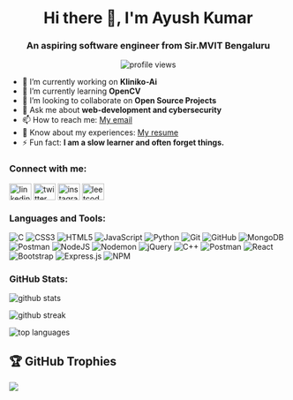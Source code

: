 <h1 align="center">Hi there 👋, I'm Ayush Kumar</h1>
<h3 align="center">An aspiring software engineer from Sir.MVIT Bengaluru</h3>

<p align="center">
  <img src="https://komarev.com/ghpvc/?username=ojha13291&label=Profile%20views&color=0e75b6&style=flat" alt="profile views" />
</p>

- 🔭 I’m currently working on **Kliniko-Ai**
- 🌱 I’m currently learning **OpenCV**
- 👯 I’m looking to collaborate on **Open Source Projects**
- 💬 Ask me about **web-development and cybersecurity**
- 📫 How to reach me: <a href="mailto:ojha13291@gmail.com">My email</a>
- 📄 Know about my experiences: <a href="https://drive.google.com/file/d/1UBWU-zpgLdtSGhu9Kj1Zpf9ipnQZI9BB/view?usp=drivesdk"> My resume </a>
- ⚡ Fun fact: **I am a slow learner and often forget things.**

<h3 align="left">Connect with me:</h3>
<p align="left">
  <a href="https://linkedin.com/in/ayush-kumar-2281aa205" target="blank"><img align="center" src="https://cdn.jsdelivr.net/npm/simple-icons@v3/icons/linkedin.svg" alt="linkedin" height="30" width="40" /></a>
  <a href="https://twitter.com/ayush_ojha_978" target="blank"><img align="center" src="https://cdn.jsdelivr.net/npm/simple-icons@v3/icons/twitter.svg" alt="twitter" height="30" width="40" /></a>
  <a href="https://instagram.com/ayush.ojha.978" target="blank"><img align="center" src="https://cdn.jsdelivr.net/npm/simple-icons@v3/icons/instagram.svg" alt="instagram" height="30" width="40" /></a>
  <a href="https://leetcode.com/sypher24" target="blank"><img align="center" src="https://cdn.jsdelivr.net/npm/simple-icons@v3/icons/leetcode.svg" alt="leetcode" height="30" width="40" /></a>
</p>

<h3 align="left">Languages and Tools:</h3>

![C](https://img.shields.io/badge/c-%2300599C.svg?style=for-the-badge&logo=c&logoColor=white)  ![CSS3](https://img.shields.io/badge/css3-%231572B6.svg?style=for-the-badge&logo=css3&logoColor=white) ![HTML5](https://img.shields.io/badge/html5-%23E34F26.svg?style=for-the-badge&logo=html5&logoColor=white) ![JavaScript](https://img.shields.io/badge/javascript-%23323330.svg?style=for-the-badge&logo=javascript&logoColor=%23F7DF1E) ![Python](https://img.shields.io/badge/python-3670A0?style=for-the-badge&logo=python&logoColor=ffdd54) ![Git](https://img.shields.io/badge/git-%23F05033.svg?style=for-the-badge&logo=git&logoColor=white) ![GitHub](https://img.shields.io/badge/github-%23121011.svg?style=for-the-badge&logo=github&logoColor=white) ![MongoDB](https://img.shields.io/badge/mongodb-%2300684A.svg?style=for-the-badge&logo=mongodb&logoColor=white) ![Postman](https://img.shields.io/badge/Postman-FF6C37?style=for-the-badge&logo=postman&logoColor=white) ![NodeJS](https://img.shields.io/badge/node.js-6DA55F?style=for-the-badge&logo=node.js&logoColor=white) ![Nodemon](https://img.shields.io/badge/NODEMON-%23323330.svg?style=for-the-badge&logo=nodemon&logoColor=%BBDEAD) ![jQuery](https://img.shields.io/badge/jquery-%230769AD.svg?style=for-the-badge&logo=jquery&logoColor=white) ![C++](https://img.shields.io/badge/c++-%2300599C.svg?style=for-the-badge&logo=c%2B%2B&logoColor=white) ![Postman](https://img.shields.io/badge/Postman-FF6C37?style=for-the-badge&logo=postman&logoColor=white)  ![React](https://img.shields.io/badge/react-%2320232a.svg?style=for-the-badge&logo=react&logoColor=%2361DAFB) ![Bootstrap](https://img.shields.io/badge/bootstrap-%238511FA.svg?style=for-the-badge&logo=bootstrap&logoColor=white) ![Express.js](https://img.shields.io/badge/express.js-%23404d59.svg?style=for-the-badge&logo=express&logoColor=%2361DAFB) ![NPM](https://img.shields.io/badge/NPM-%23CB3837.svg?style=for-the-badge&logo=npm&logoColor=white) 

<h3 align="left">GitHub Stats:</h3>
<p align="left">
  <img src="https://github-readme-stats.vercel.app/api?username=ojha13291&show_icons=true&locale=en" alt="github stats" />
</p>

<p align="left">
  <img src="https://github-readme-streak-stats.herokuapp.com/?user=ojha13291" alt="github streak" />
</p>

<p align="left">
  <img src="https://github-readme-stats.vercel.app/api/top-langs?username=ojha13291&show_icons=true&locale=en&layout=compact" alt="top languages" />
</p>

## 🏆 GitHub Trophies
![](https://github-profile-trophy.vercel.app/?username=ojha13291&theme=radical&no-frame=false&no-bg=true&margin-w=4)
